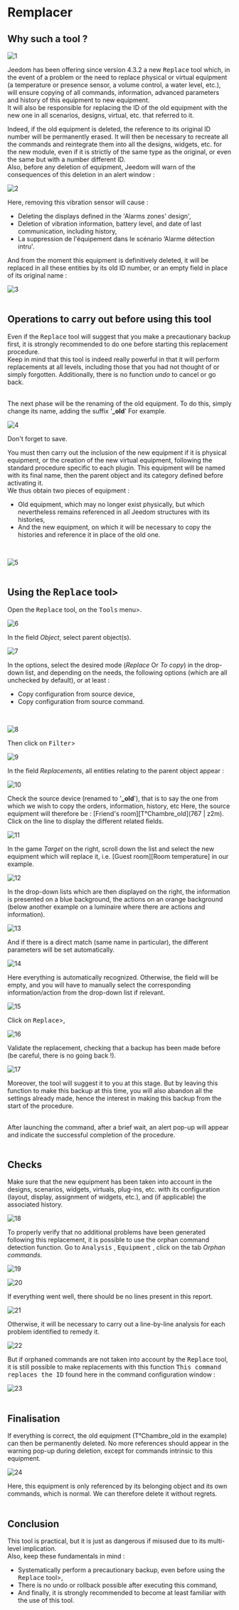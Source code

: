  # Remplacer

## Why such a tool ?

![1](../images/replace1.png)

Jeedom has been offering since version 4.3.2 a new <kbd>Replace</kbd> tool which, in the event of a problem or the need to replace physical or virtual equipment (a temperature or presence sensor, a volume control, a water level, etc.), will ensure copying of all commands, information, advanced parameters and history of this equipment to new equipment.<br>
It will also be responsible for replacing the ID of the old equipment with the new one in all scenarios, designs, virtual, etc. that referred to it.

Indeed, if the old equipment is deleted, the reference to its original ID number will be permanently erased. It will then be necessary to recreate all the commands and reintegrate them into all the designs, widgets, etc. for the new module, even if it is strictly of the same type as the original, or even the same but with a number different ID.<br>
Also, before any deletion of equipment, Jeedom will warn of the consequences of this deletion in an alert window :

![2](../images/replace2.png)

Here, removing this vibration sensor will cause :

- Deleting the displays defined in the 'Alarms zones' design',
- Deletion of vibration information, battery level, and date of last communication, including history,
- La suppression de l'équipement dans le scénario ‘Alarme détection intru'.

And from the moment this equipment is definitively deleted, it will be replaced in all these entities by its old ID number, or an empty field in place of its original name :

![3](../images/replace3.png)
<br><br>

## Operations to carry out before using this tool

Even if the <kbd>Replace</kbd> tool will suggest that you make a precautionary backup first, it is strongly recommended to do one before starting this replacement procedure.<br>
Keep in mind that this tool is indeed really powerful in that it will perform replacements at all levels, including those that you had not thought of or simply forgotten. Additionally, there is no function *undo* to cancel or go back.<br><br>

The next phase will be the renaming of the old equipment. To do this, simply change its name, adding the suffix '**_old**' For example.

![4](../images/replace4.png)
<br>

Don't forget to save.
<br>

You must then carry out the inclusion of the new equipment if it is physical equipment, or the creation of the new virtual equipment, following the standard procedure specific to each plugin.
This equipment will be named with its final name, then the parent object and its category defined before activating it. 
<br>
We thus obtain two pieces of equipment :

- Old equipment, which may no longer exist physically, but which nevertheless remains referenced in all Jeedom structures with its histories,
- And the new equipment, on which it will be necessary to copy the histories and reference it in place of the old one.
<br>

![5](../images/replace5.png)
<br><br>

## Using the <kbd>Replace</kbd> tool>

Open the <kbd>Replace</kbd> tool, on the <kbd>Tools</kbd> menu>.

![6](../images/replace6.png)
<br>

In the field *Object*, select parent object(s).

![7](../images/replace7.png)
<br>

In the options, select the desired mode (*Replace* Or *To copy*) in the drop-down list, and depending on the needs, the following options (which are all unchecked by default), or at least :

- Copy configuration from source device,
- Copy configuration from source command.
<br>

![8](../images/replace8.png)
<br>

Then click on <kbd>Filter</kbd>>

![9](../images/replace9.png)
<br>

In the field *Replacements*, all entities relating to the parent object appear :

![10](../images/replace10.png)
<br>

Check the source device (renamed to '**_old**'), that is to say the one from which we wish to copy the orders, information, history, etc
Here, the source equipment will therefore be : [Friend's room][T°Chambre_old](767 | z2m).<br>
Click on the line to display the different related fields.

![11](../images/replace11.png)
<br>

In the game *Target* on the right, scroll down the list and select the new equipment which will replace it, i.e. [Guest room][Room temperature] in our example.

![12](../images/replace12.png)
<br>

In the drop-down lists which are then displayed on the right, the information is presented on a blue background, the actions on an orange background (below another example on a luminaire where there are actions and information).

![13](../images/replace13.png)
<br>

And if there is a direct match (same name in particular), the different parameters will be set automatically.

![14](../images/replace14.png)
<br>

Here everything is automatically recognized.
Otherwise, the field will be empty, and you will have to manually select the corresponding information/action from the drop-down list if relevant.

![15](../images/replace15.png)
<br>

Click on <kbd>Replace</kbd>>,

![16](../images/replace16.png)
<br>

Validate the replacement, checking that a backup has been made before (be careful, there is no going back !).

![17](../images/replace17.png)
<br>

Moreover, the tool will suggest it to you at this stage. But by leaving this function to make this backup at this time, you will also abandon all the settings already made, hence the interest in making this backup from the start of the procedure.<br><br>

After launching the command, after a brief wait, an alert pop-up will appear and indicate the successful completion of the procedure.<br><br>

## Checks

Make sure that the new equipment has been taken into account in the designs, scenarios, widgets, virtuals, plug-ins, etc. with its configuration (layout, display, assignment of widgets, etc.), and (if applicable) the associated history.

![18](../images/replace18.png)
<br>

To properly verify that no additional problems have been generated following this replacement, it is possible to use the orphan command detection function.
Go to <kbd>Analysis</kbd> , <kbd>Equipment</kbd> , click on the tab *Orphan commands*.

![19](../images/replace19.png)
<br>

![20](../images/replace20.png)
<br>

If everything went well, there should be no lines present in this report.
 
![21](../images/replace21.png)
<br>

Otherwise, it will be necessary to carry out a line-by-line analysis for each problem identified to remedy it.

![22](../images/replace22.png)
<br>

But if orphaned commands are not taken into account by the <kbd>Replace</kbd> tool, it is still possible to make replacements with this function <kbd>This command replaces the ID</kbd> found here in the command configuration window :

![23](../images/replace23.png)
<br><br>

## Finalisation

If everything is correct, the old equipment (T°Chambre_old in the example) can then be permanently deleted. No more references should appear in the warning pop-up during deletion, except for commands intrinsic to this equipment.

![24](../images/replace24.png)
<br>

Here, this equipment is only referenced by its belonging object and its own commands, which is normal. We can therefore delete it without regrets.<br><br>

## Conclusion

This tool is practical, but it is just as dangerous if misused due to its multi-level implication.<br>
Also, keep these fundamentals in mind :

- Systematically perform a precautionary backup, even before using the <kbd>Replace</kbd> tool>,
- There is no undo or rollback possible after executing this command,
- And finally, it is strongly recommended to become at least familiar with the use of this tool.
